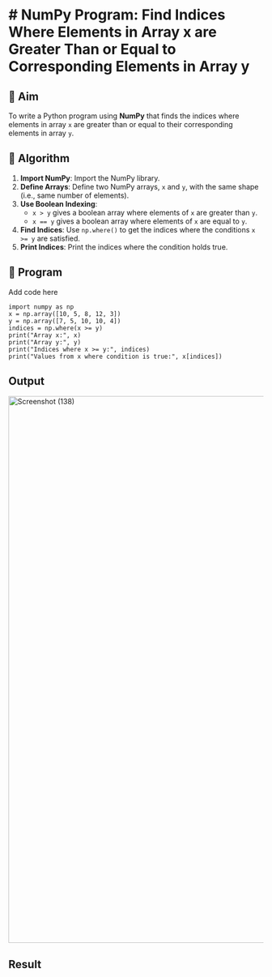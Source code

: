 # # NumPy Program: Find Indices Where Elements in Array x are Greater Than or Equal to Corresponding Elements in Array y

## 🎯 Aim
To write a Python program using **NumPy** that finds the indices where elements in array `x` are greater than or equal to their corresponding elements in array `y`.

## 🧠 Algorithm
1. **Import NumPy**: Import the NumPy library.
2. **Define Arrays**: Define two NumPy arrays, `x` and `y`, with the same shape (i.e., same number of elements).
3. **Use Boolean Indexing**: 
   - `x > y` gives a boolean array where elements of `x` are greater than `y`.
   - `x == y` gives a boolean array where elements of `x` are equal to `y`.
4. **Find Indices**: Use `np.where()` to get the indices where the conditions `x >= y` are satisfied.
5. **Print Indices**: Print the indices where the condition holds true.

## 🧾 Program

Add code here
```
import numpy as np
x = np.array([10, 5, 8, 12, 3])
y = np.array([7, 5, 10, 10, 4])
indices = np.where(x >= y)
print("Array x:", x)
print("Array y:", y)
print("Indices where x >= y:", indices)
print("Values from x where condition is true:", x[indices])
```

## Output
<img width="1920" height="1080" alt="Screenshot (138)" src="https://github.com/user-attachments/assets/b1f0a155-0031-407f-81ac-ddc353bf9e35" />

## Result
